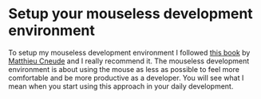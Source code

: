 # Setup your mouseless development environment

To setup my mouseless development environment I followed [this book](https://themouseless.dev/) by [Matthieu Cneude](https://github.com/Phantas0s) and I really recommend it. The mouseless development environment is about using the mouse as less as possible to feel more comfortable and be more productive as a developer. You will see what I mean when you start using this approach in your daily development.
